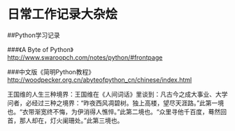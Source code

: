 # 日常工作记录大杂烩

##Python学习记录

###《A Byte of Python》 http://www.swaroopch.com/notes/python/#frontpage

###中文版《简明Python教程》 http://woodpecker.org.cn/abyteofpython_cn/chinese/index.html

王国维的人生三种境界：王国维在《人间词话》里谈到：凡古今之成大事业、大学问者，必经过三种之境界：“昨夜西风凋碧树。独上高楼，望尽天涯路。”此第一境也。“衣带渐宽终不悔，为伊消得人憔悴。”此第二境也。“众里寻他千百度，蓦然回首，那人却在，灯火阑珊处。”此第三境也。
